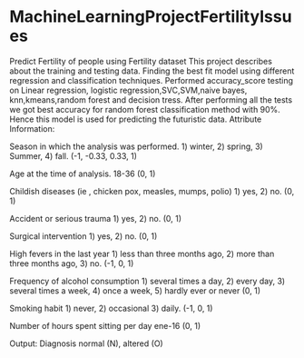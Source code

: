 # MachineLearningProjectFertilityIssues
Predict Fertility of people using Fertility dataset
This project describes about the training and testing data. 
Finding the best fit model using different regression and classification techniques.
Performed accuracy_score testing on Linear regression, logistic regression,SVC,SVM,naive bayes, knn,kmeans,random forest and decision tress.
After performing all the tests we got best accuracy for random forest classification method with 90%.
Hence this model is used for predicting the futuristic data.
Attribute Information:

Season in which the analysis was performed. 1) winter, 2) spring, 3) Summer, 4) fall. (-1, -0.33, 0.33, 1)

Age at the time of analysis. 18-36 (0, 1)

Childish diseases (ie , chicken pox, measles, mumps, polio) 1) yes, 2) no. (0, 1)

Accident or serious trauma 1) yes, 2) no. (0, 1)

Surgical intervention 1) yes, 2) no. (0, 1)

High fevers in the last year 1) less than three months ago, 2) more than three months ago, 3) no. (-1, 0, 1)

Frequency of alcohol consumption 1) several times a day, 2) every day, 3) several times a week, 4) once a week, 5) hardly ever or never (0, 1)

Smoking habit 1) never, 2) occasional 3) daily. (-1, 0, 1)

Number of hours spent sitting per day ene-16 (0, 1)

Output: Diagnosis normal (N), altered (O)

